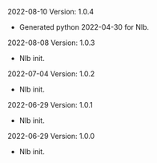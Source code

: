 2022-08-10 Version: 1.0.4
- Generated python 2022-04-30 for Nlb.

2022-08-08 Version: 1.0.3
- Nlb init.

2022-07-04 Version: 1.0.2
- Nlb init.

2022-06-29 Version: 1.0.1
- Nlb init.

2022-06-29 Version: 1.0.0
- Nlb init.

